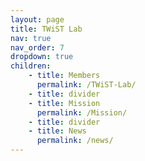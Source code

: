 ```yaml
---
layout: page
title: TWiST Lab
nav: true
nav_order: 7
dropdown: true
children:
    - title: Members
      permalink: /TWiST-Lab/
    - title: divider
    - title: Mission
      permalink: /Mission/
    - title: divider
    - title: News
      permalink: /news/
---
```

